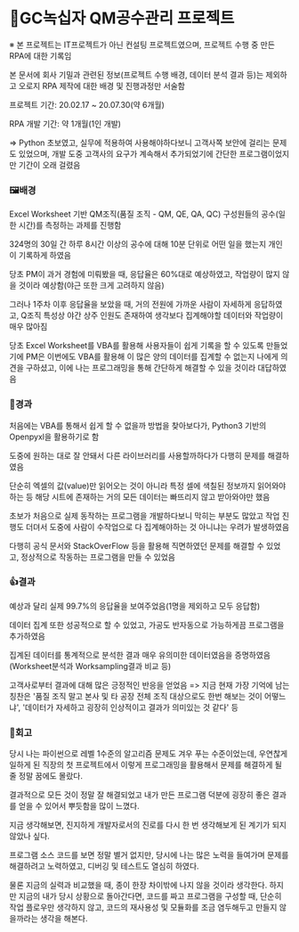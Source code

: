 # 💊GC녹십자 QM공수관리 프로젝트

※ 본 프로젝트는 IT프로젝트가 아닌 컨설팅 프로젝트였으며, 프로젝트 수행 중 만든 RPA에 대한 기록임

본 문서에 회사 기밀과 관련된 정보(프로젝트 수행 배경, 데이터 분석 결과 등)는 제외하고 오로지 RPA 제작에 대한 배경 및 진행과정만 서술함



프로젝트 기간: 20.02.17 ~ 20.07.30(약 6개월)

RPA 개발 기간: 약 1개월(1인 개발)

=> Python 초보였고, 실무에 적용하여 사용해야하다보니 고객사쪽 보안에 걸리는 문제도 있었으며, 개발 도중 고객사의 요구가 계속해서 추가되었기에 간단한 프로그램이었지만 기간이 오래 걸렸음

 

### 🖼️배경

Excel Worksheet 기반 QM조직(품질 조직 - QM, QE, QA, QC) 구성원들의 공수(일한 시간)를 측정하는 과제를 진행함

324명의 30일 간 하루 8시간 이상의 공수에 대해 10분 단위로 어떤 일을 했는지 개인이 기록하게 하였음

당초 PM이 과거 경험에 미뤄봤을 때, 응답율은 60%대로 예상하였고, 작업량이 많지 않을 것이라 예상함(야근 또한 크게 고려하지 않음)

그러나 1주차 이후 응답율을 보았을 때, 거의 전원에 가까운 사람이 자세하게 응답하였고, Q조직 특성상 야간 상주 인원도 존재하여 생각보다 집계해야할 데이터와 작업량이 매우 많아짐

당초 Excel Worksheet를 VBA를 활용해 사용자들이 쉽게 기록을 할 수 있도록 만들었기에 PM은 이번에도 VBA를 활용해 이 많은 양의 데이터를 집계할 수 없는지 나에게 의견을 구하셨고, 이에 나는 프로그래밍을 통해 간단하게 해결할 수 있을 것이라 대답하였음



### 🐢경과

처음에는 VBA를 통해서 쉽게 할 수 없을까 방법을 찾아보다가, Python3 기반의 Openpyxl을 활용하기로 함

도중에 원하는 대로 잘 안돼서 다른 라이브러리를 사용할까하다가 다행히 문제를 해결하였음

단순히 엑셀의 값(value)만 읽어오는 것이 아니라 특정 셀에 색칠된 정보까지 읽어와야하는 등 해당 시트에 존재하는 거의 모든 데이터는 빠뜨리지 않고 받아와야만 했음

초보가 처음으로 실제 동작하는 프로그램을 개발하다보니 막히는 부분도 많았고 작업 진행도 더뎌서 도중에 사람이 수작업으로 다 집계해야하는 것 아니냐는 우려가 발생하였음

다행히 공식 문서와 StackOverFlow 등을 활용해 직면하였던 문제를 해결할 수 있었고, 정상적으로 작동하는 프로그램을 만들 수 있었음



### 👍결과

예상과 달리 실제 99.7%의 응답율을 보여주었음(1명을 제외하고 모두 응답함)

데이터 집계 또한 성공적으로 할 수 있었고, 가공도 반자동으로 가능하게끔 프로그램을 추가하였음

집계된 데이터를 통계적으로 분석한 결과 매우 유의미한 데이터였음을 증명하였음(Worksheet분석과 Worksampling결과 비교 등)

고객사로부터 결과에 대해 많은 긍정적인 반응을 얻었음 => 지금 현재 가장 기억에 남는 칭찬은 '품질 조직 말고 본사 및 타 공장 전체 조직 대상으로도 한번 해보는 것이 어떻느냐', '데이터가 자세하고 굉장히 인상적이고 결과가 의미있는 것 같다' 등



### 🤔회고

당시 나는 파이썬으로 레벨 1수준의 알고리즘 문제도 겨우 푸는 수준이었는데, 우연찮게 일하게 된 직장의 첫 프로젝트에서 이렇게 프로그래밍을 활용해서 문제를 해결하게 될 줄 정말 꿈에도 몰랐다.

결과적으로 모든 것이 정말 잘 해결되었고 내가 만든 프로그램 덕분에 굉장히 좋은 결과를 얻을 수 있어서 뿌듯함을 많이 느꼈다.

지금 생각해보면, 진지하게 개발자로서의 진로를 다시 한 번 생각해보게 된 계기가 되지 않았나 싶다.

프로그램 소스 코드를 보면 정말 별거 없지만, 당시에 나는 많은 노력을 들여가며 문제를 해결하려고 노력하였고, 디버깅 및 테스트도 열심히 하였다.

물론 지금의 실력과 비교했을 때, 종이 한장 차이밖에 나지 않을 것이라 생각한다. 하지만 지금의 내가 당시 상황으로 돌아간다면, 코드를 짜고 프로그램을 구성할 때, 단순히 작업 플로우만 생각하지 않고, 코드의 재사용성 및 모듈화를 조금 염두해두고 만들지 않을까라는 생각을 해본다.

